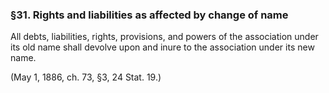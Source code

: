 ### §31. Rights and liabilities as affected by change of name ###

All debts, liabilities, rights, provisions, and powers of the association under its old name shall devolve upon and inure to the association under its new name.

(May 1, 1886, ch. 73, §3, 24 Stat. 19.)